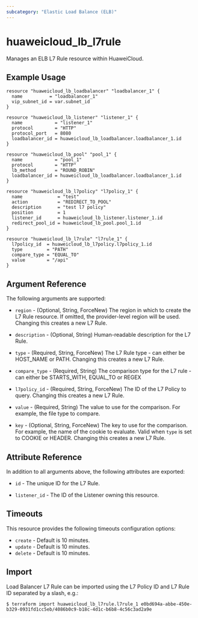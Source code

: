 ```yaml
---
subcategory: "Elastic Load Balance (ELB)"
---
```


# huaweicloud_lb_l7rule

Manages an ELB L7 Rule resource within HuaweiCloud.

## Example Usage

```hcl
resource "huaweicloud_lb_loadbalancer" "loadbalancer_1" {
  name          = "loadbalancer_1"
  vip_subnet_id = var.subnet_id
}

resource "huaweicloud_lb_listener" "listener_1" {
  name            = "listener_1"
  protocol        = "HTTP"
  protocol_port   = 8080
  loadbalancer_id = huaweicloud_lb_loadbalancer.loadbalancer_1.id
}

resource "huaweicloud_lb_pool" "pool_1" {
  name            = "pool_1"
  protocol        = "HTTP"
  lb_method       = "ROUND_ROBIN"
  loadbalancer_id = huaweicloud_lb_loadbalancer.loadbalancer_1.id
}

resource "huaweicloud_lb_l7policy" "l7policy_1" {
  name             = "test"
  action           = "REDIRECT_TO_POOL"
  description      = "test l7 policy"
  position         = 1
  listener_id      = huaweicloud_lb_listener.listener_1.id
  redirect_pool_id = huaweicloud_lb_pool.pool_1.id
}

resource "huaweicloud_lb_l7rule" "l7rule_1" {
  l7policy_id  = huaweicloud_lb_l7policy.l7policy_1.id
  type         = "PATH"
  compare_type = "EQUAL_TO"
  value        = "/api"
}
```

## Argument Reference

The following arguments are supported:

* `region` - (Optional, String, ForceNew) The region in which to create the L7 Rule resource. If omitted, the
  provider-level region will be used. Changing this creates a new L7 Rule.

* `description` - (Optional, String) Human-readable description for the L7 Rule.

* `type` - (Required, String, ForceNew) The L7 Rule type - can either be HOST_NAME or PATH. Changing this creates a new
  L7 Rule.

* `compare_type` - (Required, String) The comparison type for the L7 rule - can either be STARTS_WITH, EQUAL_TO or REGEX

* `l7policy_id` - (Required, String, ForceNew) The ID of the L7 Policy to query. Changing this creates a new L7 Rule.

* `value` - (Required, String) The value to use for the comparison. For example, the file type to compare.

* `key` - (Optional, String, ForceNew) The key to use for the comparison. For example, the name of the cookie to
  evaluate. Valid when `type` is set to COOKIE or HEADER. Changing this creates a new L7 Rule.

## Attribute Reference

In addition to all arguments above, the following attributes are exported:

* `id` - The unique ID for the L7 Rule.

* `listener_id` - The ID of the Listener owning this resource.

## Timeouts

This resource provides the following timeouts configuration options:

* `create` - Default is 10 minutes.
* `update` - Default is 10 minutes.
* `delete` - Default is 10 minutes.

## Import

Load Balancer L7 Rule can be imported using the L7 Policy ID and L7 Rule ID separated by a slash, e.g.:

```
$ terraform import huaweicloud_lb_l7rule.l7rule_1 e0bd694a-abbe-450e-b329-0931fd1cc5eb/4086b0c9-b18c-4d1c-b6b8-4c56c3ad2a9e
```
